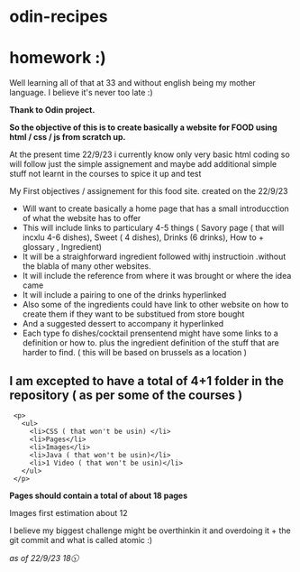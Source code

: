 # odin-recipes
<p><h1>homework :)</h1></p>
<p>Well learning all of that at 33 and without english being my mother language. I believe it's never too late :)</p>
<p><strong>Thank to Odin project.</strong></p>

<p><strong>So the objective of this is to create basically a website for FOOD using html / css / js from scratch up.</strong></p>

<p>At the present time 22/9/23 i currently know only very basic html coding so will follow just the simple assignement and maybe add additional simple stuff not learnt in the courses to spice it up and test</p>

<p>My First objectives / assignement for this food site. created on the 22/9/23</p>

<p>
  <ul>
    <li>Will want to create basically a home page that has a small introducction of what the website has to offer</li>
    <li>This will include links to particulary 4-5 things ( Savory page ( that will incxlu 4-6 dishes), Sweet ( 4 dishes), Drinks (6 drinks), How to + glossary , Ingredient)</li>
    <li>It will be a straighforward ingredient followed withj instructioin .without the blabla of many other websites.</li>
    <li>It will include the reference from where it was brought or where the idea came</li>
    <li>It will include a pairing to one of the drinks hyperlinked</li>
    <li>Also some of the ingredients could have link to other website on how to create them if they want to be substitued from store bought</li>
    <li>And a suggested dessert to accompany it hyperlinked</li>
    <li>Each type fo dishes/cocktail prensentend might have some links to a definition or how to. plus the ingredient definition of the stuff that are harder to find. ( this will be based on brussels as a location )</li>
  </ul>
</p>
      
    
   <p><h2>I am excepted to have a total of 4+1 folder in the repository ( as per some of the courses ) </h2></p>
   
     <p>
       <ul>
         <li>CSS ( that won't be usin) </li>
         <li>Pages</li>
         <li>Images</li>
         <li>Java ( that won't be usin)</li>
         <li>1 Video ( that won't be usin)</li>
       </ul>
     </p>   
     
   <p><strong>Pages should contain a total of about 18 pages</strong></p>
      <p>Images first estimation about 12 </p>
      
<p>I believe my biggest challenge might be overthinkin it and overdoing it + the git commit and what is called atomic :)</p>
  <p><em>as of 22/9/23 18🕥</em></p>
